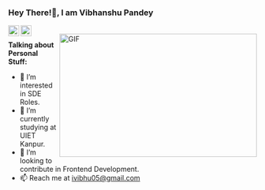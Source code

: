 ### Hey There!👋, I am Vibhanshu Pandey


<a href="https://www.linkedin.com/mwlite/in/vibhanshu-pandey-7a35b11b4">
  <img align="left"   alt="Vibhanshu's LinkdeIN" width="22px" src="https://cdn.jsdelivr.net/npm/simple-icons@v3/icons/linkedin.svg""/>
</a>
<a href="https://www.instagram.com/vibhanshu._.05/">
  <img align="left" alt="Vibhanshu's Insta" width="22px" src="https://www.google.com/url?sa=i&url=https%3A%2F%2Fcommons.wikimedia.org%2Fwiki%2FFile%3AInstagram_logo_2016.svg&psig=AOvVaw1neFBCjThz_fz7Zxt7l_Vc&ust=1664482204840000&source=images&cd=vfe&ved=0CAwQjRxqFwoTCNiM1ciluPoCFQAAAAAdAAAAABAD"  />
</a>
<br/>
<img align="right" height="250" width="400" alt="GIF" src="https://miro.medium.com/max/1360/1*IRGHmiGsa16stedQvIaZfw.gif" />
                                   
                                   
**Talking about Personal Stuff:**

* 👀 I’m interested in SDE Roles.
* 🌱 I’m currently studying at UIET Kanpur.
* 💞 I’m looking to contribute in Frontend Development.
* 📫 Reach me at ivibhu05@gmail.com
